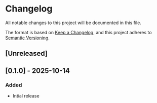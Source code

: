 # Changelog

All notable changes to this project will be documented in this file.

The format is based on [Keep a Changelog](https://keepachangelog.com/en/1.1.0/),
and this project adheres to [Semantic Versioning](https://semver.org/spec/v2.0.0.html).

## [Unreleased]

## [0.1.0] - 2025-10-14

### Added

- Intial release

[0.0.1]: https://github.com/jmgilman/go/releases/tag/fs/billy/v0.1.0